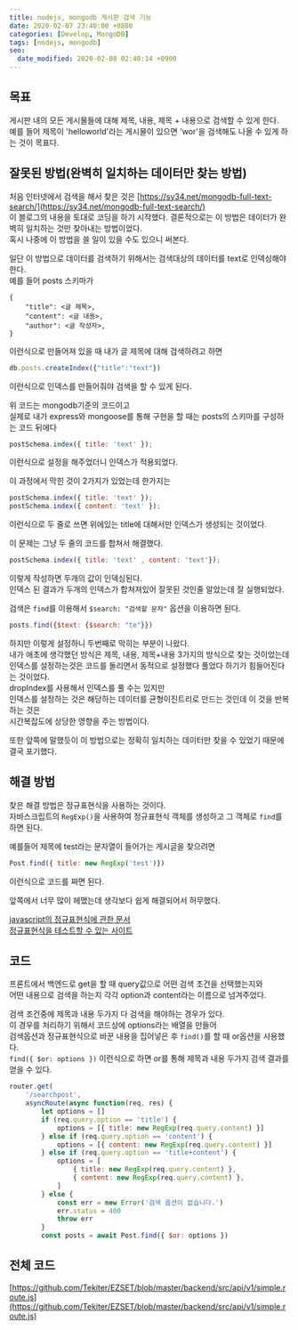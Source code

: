 ```yaml
---
title: nodejs, mongodb 게시판 검색 기능
date: 2020-02-07 23:40:00 +0800
categories: [Develop, MongoDB]
tags: [nodejs, mongodb]
seo:
  date_modified: 2020-02-08 02:40:14 +0900
---
```


## 목표
게시판 내의 모든 게시물들에 대해 제목, 내용, 제목 + 내용으로 검색할 수 있게 한다.  
예를 들어 제목이 'helloworld'라는 게시물이 있으면 'wor'을 검색해도 나올 수 있게 하는 것이 목표다.


## 잘못된 방법(완벽히 일치하는 데이터만 찾는 방법)
처음 인터넷에서 검색을 해서 찾은 것은 [https://sy34.net/mongodb-full-text-search/](https://sy34.net/mongodb-full-text-search/)  
이 블로그의 내용을 토대로 코딩을 하기 시작했다. 결론적으로는 이 방법은 데이터가 완벽히 일치하는 것만 찾아내는 방법이었다.  
혹시 나중에 이 방법을 쓸 일이 있을 수도 있으니 써본다.

일단 이 방법으로 데이터를 검색하기 위해서는 검색대상의 데이터를 text로 인덱싱해야한다.  
예를 들어 posts 스키마가
```
{
    "title": <글 제목>,
    "content": <글 내용>,
    "author": <글 작성자>,
}
```
이런식으로 만들어져 있을 때
내가 글 제목에 대해 검색하려고 하면
```javascript
db.posts.createIndex({"title":"text"})
```
이런식으로 인덱스를 만들어줘야 검색을 할 수 있게 된다.

위 코드는 mongodb기준의 코드이고  
실제로 내가 express와 mongoose를 통해 구현을 할 때는 posts의 스키마를 구성하는 코드 뒤에다   
```javascript
postSchema.index({ title: 'text' });
```
이런식으로 설정을 해주었더니 인덱스가 적용되었다.

이 과정에서 막힌 것이 2가지가 있었는데 한가지는
```javascript
postSchema.index({ title: 'text' });
postSchema.index({ content: 'text' });
```
이런식으로 두 줄로 쓰면 위에있는 title에 대해서만 인덱스가 생성되는 것이었다.

이 문제는 그냥 두 줄의 코드를 합쳐서 해결했다.
```javascript
postSchema.index({ title: 'text' , content: 'text'});
```
이렇게 작성하면 두개의 값이 인덱싱된다.  
인덱스 된 결과가 두개의 인덱스가 합쳐져있어 잘못된 것인줄 알았는데 잘 실행되었다.

검색은 `find`를 이용해서 `$search: "검색할 문자"` 옵션을 이용하면 된다.
```javascript
posts.find({$text: {$search: "te"}})
```

하지만 이렇게 설정하니 두번째로 막히는 부분이 나왔다.  
내가 애초에 생각했던 방식은 제목, 내용, 제목+내용 3가지의 방식으로 찾는 것이었는데  
인덱스를 설정하는것은 코드를 돌리면서 동적으로 설정했다 풀었다 하기가 힘들어진다는 것이었다.  
dropIndex를 사용해서 인덱스를 풀 수는 있지만  
인덱스를 설정하는 것은 해당하는 데이터를 균형이진트리로 만드는 것인데 이 것을 반복하는 것은  
시간복잡도에 상당한 영향을 주는 방법이다.

또한 앞쪽에 말했듯이 이 방법으로는 정확히 일치하는 데이터만 찾을 수 있었기 때문에 결국 포기했다.



## 해결 방법
찾은 해결 방법은 정규표현식을 사용하는 것이다.  
자바스크립트의 `RegExp()`을 사용하여 정규표현식 객체를 생성하고 그 객체로 `find`를 하면 된다.

예를들어 제목에 test라는 문자열이 들어가는 게시글을 찾으려면
```javascript
Post.find({ title: new RegExp('test')})
```
이런식으로 코드를 짜면 된다.

앞쪽에서 너무 많이 헤맸는데 생각보다 쉽게 해결되어서 허무했다.

[javascript의 정규표현식에 관한 문서](https://developer.mozilla.org/ko/docs/Web/JavaScript/Reference/Global_Objects/RegExp)  
[정규표현식을 테스트할 수 있는 사이트](https://regexr.com/)



## 코드
프론트에서 백엔드로 get을 할 때 query값으로 어떤 검색 조건을 선택했는지와  
어떤 내용으로 검색을 하는지 각각 option과 content라는 이름으로 넘겨주었다.

검색 조건중에 제목과 내용 두가지 다 검색을 해야하는 경우가 있다.  
이 경우를 처리하기 위해서 코드상에 options라는 배열을 만들어  
검색옵션과 정규표현식으로 바꾼 내용을 집어넣은 후 `find()`를 할 때 or옵션을 사용했다.  
`find({ $or: options })` 이런식으로 하면 or를 통해 제목과 내용 두가지 검색 결과를 얻을 수 있다.

```javascript
router.get(
    '/searchpost',
    asyncRoute(async function(req, res) {
        let options = []
        if (req.query.option == 'title') {
            options = [{ title: new RegExp(req.query.content) }]
        } else if (req.query.option == 'content') {
            options = [{ content: new RegExp(req.query.content) }]
        } else if (req.query.option == 'title+content') {
            options = [
                { title: new RegExp(req.query.content) },
                { content: new RegExp(req.query.content) },
            ]
        } else {
            const err = new Error('검색 옵션이 없습니다.')
            err.status = 400
            throw err
        }
        const posts = await Post.find({ $or: options })
```


## 전체 코드

[https://github.com/Tekiter/EZSET/blob/master/backend/src/api/v1/simple.route.js](https://github.com/Tekiter/EZSET/blob/master/backend/src/api/v1/simple.route.js)

